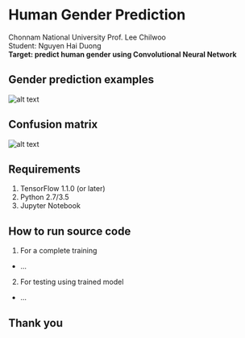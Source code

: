 # Human Gender Prediction
Chonnam National University
Prof. Lee Chilwoo  
Student: Nguyen Hai Duong  
**Target: predict human gender using Convolutional Neural Network**

## Gender prediction examples
![alt text](https://raw.githubusercontent.com/nhduong/2017_ai_cource_project/master/imgs/1.PNG)

## Confusion matrix
![alt text](https://raw.githubusercontent.com/nhduong/2017_ai_cource_project/master/imgs/confusion_matrix.png)

## Requirements
1. TensorFlow 1.1.0 (or later)
2. Python 2.7/3.5
3. Jupyter Notebook
## How to run source code
1. For a complete training
* ...
2. For testing using trained model
* ...

## Thank you
